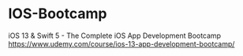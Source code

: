 # IOS-Bootcamp
iOS 13 &amp; Swift 5 - The Complete iOS App Development Bootcamp https://www.udemy.com/course/ios-13-app-development-bootcamp/
